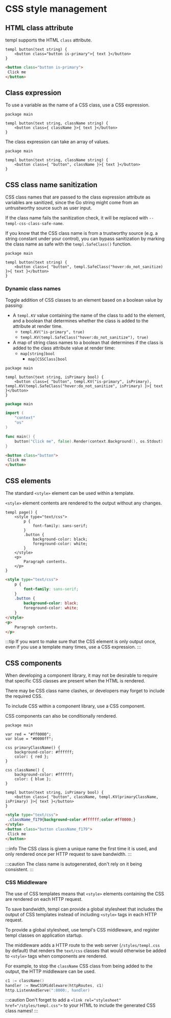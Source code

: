 # CSS style management

## HTML class attribute

templ supports the HTML `class` attribute.

```templ
templ button(text string) {
	<button class="button is-primary">{ text }</button>
}
```

```html title="Output"
<button class="button is-primary">
 Click me
</button>
```

## Class expression

To use a variable as the name of a CSS class, use a CSS expression.

```templ title="component.templ"
package main

templ button(text string, className string) {
	<button class={ className }>{ text }</button>
}
```

The class expression can take an array of values.

```templ title="component.templ"
package main

templ button(text string, className string) {
	<button class={ "button", className }>{ text }</button>
}
```

## CSS class name sanitization

CSS class names that are passed to the class expression attribute as variables are sanitized, since the Go string might come from an untrustworthy source such as user input.

If the class name fails the sanitization check, it will be replaced with `--templ-css-class-safe-name`.

If you know that the CSS class name is from a trustworthy source (e.g. a string constant under your control), you can bypass sanitization by marking the class name as safe with the `templ.SafeClass()` function.

```templ title="component.templ"
package main

templ button(text string) {
	<button class={ "button", templ.SafeClass("hover:do_not_sanitize) }>{ text }</button>
}
```

### Dynamic class names

Toggle addition of CSS classes to an element based on a boolean value by passing:

* A `templ.KV` value containing the name of the class to add to the element, and a boolean that determines whether the class is added to the attribute at render time.
  * `templ.KV("is-primary", true)`
  * `templ.KV(templ.SafeClass("hover:do_not_sanitize"), true)`
* A map of string class names to a boolean that determines if the class is added to the class attribute value at render time:
  * `map[string]bool`
	* `map[CSSClass]bool`

```templ title="component.templ"
package main

templ button(text string, isPrimary bool) {
	<button class={ "button", templ.KV("is-primary", isPrimary), templ.KV(templ.SafeClass("hover:do_not_sanitize", isPrimary) }>{ text }</button>
}
```

```go title="main.go"
package main

import (
	"context"
	"os"
)

func main() {
	button("Click me", false).Render(context.Background(), os.Stdout)
}
```

```html title="Output"
<button class="button">
 Click me
</button>
```

## CSS elements

The standard `<style>` element can be used within a template.

`<style>` element contents are rendered to the output without any changes.

```templ
templ page() {
	<style type="text/css">
		p {
			font-family: sans-serif;
		}
		.button {
			background-color: black;
			foreground-color: white;
		}
	</style>
	<p>
		Paragraph contents.
	</p>
}
```

```html title="Output"
<style type="text/css">
	p {
		font-family: sans-serif;
	}
	.button {
		background-color: black;
		foreground-color: white;
	}
</style>
<p>
	Paragraph contents.
</p>
```

:::tip
If you want to make sure that the CSS element is only output once, even if you use a template many times, use a CSS expression.
:::

## CSS components

When developing a component library, it may not be desirable to require that specific CSS classes are present when the HTML is rendered.

There may be CSS class name clashes, or developers may forget to include the required CSS.

To include CSS within a component library, use a CSS component.

CSS components can also be conditionally rendered.

```templ title="component.templ"
package main

var red = "#ff0000";
var blue = "#0000ff";

css primaryClassName() {
	background-color: #ffffff;
	color: { red };
}

css className() {
	background-color: #ffffff;
	color: { blue };
}

templ button(text string, isPrimary bool) {
	<button class={ "button", className, templ.KV(primaryClassName, isPrimary) }>{ text }</button>
}
```

```html title="Output"
<style type="text/css">
 .className_f179{background-color:#ffffff;color:#ff0000;}
</style>
<button class="button className_f179">
 Click me
</button>
```

:::info
The CSS class is given a unique name the first time it is used, and only rendered once per HTTP request to save bandwidth.
:::

:::caution
The class name is autogenerated, don't rely on it being consistent.
:::

### CSS Middleware

The use of CSS templates means that `<style>` elements containing the CSS are rendered on each HTTP request.

To save bandwidth, templ can provide a global stylesheet that includes the output of CSS templates instead of including `<style>` tags in each HTTP request.

To provide a global stylesheet, use templ's CSS middleware, and register templ classes on application startup.

The middleware adds a HTTP route to the web server (`/styles/templ.css` by default) that renders the `text/css` classes that would otherwise be added to `<style>` tags when components are rendered. 

For example, to stop the `className` CSS class from being added to the output, the HTTP middleware can be used.

```go
c1 := className()
handler := NewCSSMiddleware(httpRoutes, c1)
http.ListenAndServe(":8000:, handler)
```

:::caution
Don't forget to add a `<link rel="stylesheet" href="/styles/templ.css">` to your HTML to include the generated CSS class names!
:::
